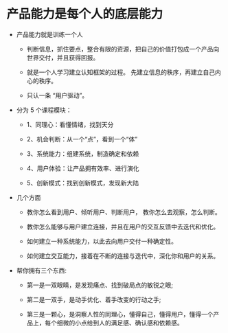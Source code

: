 # 产品能力是每个人的底层能力

- 产品能力就是训练一个人

  - 判断信息，抓住要点，整合有限的资源，把自己的价值打包成一个产品向世界交付，并且获得回报。

  - 就是一个人学习建立认知框架的过程。 先建立信息的秩序，再建立自己内心的秩序。

  - 只认一条 “用户驱动”。

- 分为 5 个课程模块：

  - 1、同理心：看懂情绪，找到天分

  - 2、机会判断：从一个“点”，看到一个“体”

  - 3、系统能力：组建系统，制造确定和依赖

  - 4、用户体验：让产品拥有效率、进行演化

  - 5、创新模式：找到创新模式，发现新大陆

- 几个方面

  - 教你怎么看到用户、倾听用户、判断用户， 教你怎么去观察，怎么判断。

  - 教你怎么能够与用户建立连接，并且在用户的交互反馈中去迭代和优化。

  - 如何建立一种系统能力，以此去向用户交付一种确定性。

  - 如何建立交互能力，接着在不断的连接与迭代中，深化你和用户的关系。

- 帮你拥有三个东西:

  - 第一是一双眼睛，是发现痛点、找到破局点的敏锐之眼;

  - 第二是一双手，是动手优化、着手改变的行动之手;

  - 第三是一颗心，是洞察人性的同理心，懂得自己，懂得用户，懂得一个产品上，每个细微的小点给到人的满足感、确认感和依赖感。
